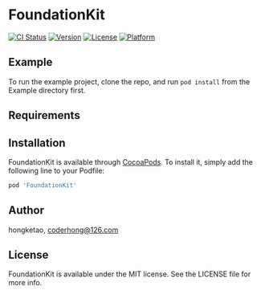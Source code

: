 # FoundationKit

[![CI Status](https://img.shields.io/travis/hongketao/FoundationKit.svg?style=flat)](https://travis-ci.org/hongketao/FoundationKit)
[![Version](https://img.shields.io/cocoapods/v/FoundationKit.svg?style=flat)](https://cocoapods.org/pods/FoundationKit)
[![License](https://img.shields.io/cocoapods/l/FoundationKit.svg?style=flat)](https://cocoapods.org/pods/FoundationKit)
[![Platform](https://img.shields.io/cocoapods/p/FoundationKit.svg?style=flat)](https://cocoapods.org/pods/FoundationKit)

## Example

To run the example project, clone the repo, and run `pod install` from the Example directory first.

## Requirements

## Installation

FoundationKit is available through [CocoaPods](https://cocoapods.org). To install
it, simply add the following line to your Podfile:

```ruby
pod 'FoundationKit'
```

## Author

hongketao, coderhong@126.com

## License

FoundationKit is available under the MIT license. See the LICENSE file for more info.
